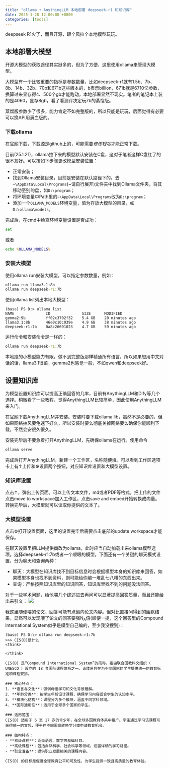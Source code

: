 ```yaml
---
title: "ollama + AnythingLLM 本地部署 deepseek-r1 和知识库"
date: 2025-1-28 12:00:00 +0800
categories: [tools]     
---
```


deepseek R1火了，而且开源，跟个风拉个本地模型玩玩。

## 本地部署大模型
开源大模型的获取途径其实挺多的，但为了方便，这里使用ollama来管理大模型。

大模型有一个比较重要的指标是参数数量，比如deepseek-r1就有1.5b、7b、8b、14b、32b、70b和671b这些版本的，b表示billion，671b就是6710亿参数，换算过来显存得4、500个gb才能跑动，本地部署显然不现实。笔者的笔记本上装的是4060，显存8gb，看了看测评决定玩7b的蒸馏版。

蒸馏版参数少了很多，能力肯定不如完整版的，所以只能是玩玩，后面觉得有必要可以换API用满血版的。

### 下载ollama
在[官网](https://ollama.com/)下载，下载源是github上的，可能需要*修炼轻功*才能正常下载。

目前(25.1.21)，ollama拉下来的模型默认安装在C盘，这对于笔者这样C盘红了的很不友好。可以按如下步骤更改模型安装位置：

- 正常安装；
- 找到Ollama安装目录，目前是安装在默认路径下的。去`~\AppData\Local\Programs`(~请自行展开)文件夹中找到Ollama文件夹，将其移动至别的盘，如`D:\program`；
- 将环境变量中Path里的`~\AppData\Local\Programs`改为`D:\program`；
- 添加一个`OLLAMA_MODELS`环境变量，值为存放大模型的目录，如`D:\ollama\models`。

完成后，在cmd中检查环境变量设置是否成功：
```bat
set
```

或者
```bat
echo %OLLAMA_MODELS%
```

### 安装大模型
使用ollama run安装大模型，可以指定参数数量，例如：
```bat
ollama run llama3.1:8b 
ollama run deepseek-r1:7b
```

使用ollama list列出本地大模型：
```
(base) PS D:> ollama list
NAME              ID              SIZE      MODIFIED
gemma2:9b         ff02c3702f32    5.4 GB    20 minutes ago
llama3.1:8b       46e0c10c039e    4.9 GB    38 minutes ago
deepseek-r1:7b    0a8c26691023    4.7 GB    59 minutes ago
```

运行命令和安装命令是一样的：
```bat
ollama run deepseek-r1:7b
```

本地跑的小模型能力有限，做不到完整版那样精通所有语言，所以如果想用中文对话的话，llama3.1很菜，gemma2也感觉一般，不如qwen和deepseek好。

## 设置知识库

为模型设置知识库可以提高正确回答的几率，目前有AnythingLLM和Dify等几个选择。稍微看了一些教程，觉得AnythingLLM比较简单，因此使用AnythingLLM来入门。

在[官网](https://anythingllm.com/desktop)下载AnythingLLM并安装。安装时要下载ollama lib，虽然不是必要的，但如果网络抽风要龟速下好久，所以安装时要么彻底关掉网络要么确保你能顺利下载，不然会安很久很久。

安装完毕后不要急着打开AnythingLLM，先确保ollama在运行。使用命令
```bat
ollama serve
```

完成后打开AnythingLLM，新建一个工作区，名称随便填。可以看到工作区选项卡上有↑上传和⚙设置两个按钮，对应知识库设置和大模型设置。

### 知识库设置
点击↑，弹出上传页面。可以上传文本文件，md或者PDF等格式。把上传的文件点击move to workspace加入工作区，点击save and embed开始转换成向量。转换完毕后，大模型就可以读取你提供的文本了。

### 大模型设置
点击⚙打开设置页面，这里的设置完毕后需要点击底部的update workspace才能保存。

在聊天设置里把LLM提供商改为ollama，此时应当自动加载出来ollama模型选项。选择deepseek-r1:7b或者一个顺眼的模型。下面还有一个关键的聊天模式设置，分为聊天和查询两种：
- 聊天：大模型在知识库找不到目标信息时会根据模型本身的知识库来回答，如果模型本身也找不到资料，则可能给你编一堆乱七八糟的东西出来。
- 查询：严格按照知识库里的知识回答，知识库里找不到的问题没法回答。

对于一些学术问题，给他喂几个综述进去再问可以显著提高回答质量，而且还能给出来引文：
![](https://pub-ec46b9a843f44891acf04d27fddf97e0.r2.dev/2025/02/20250204023703.png)

我这里随便喂的论文，回答可能有点偏向论文内容。但对比直接问得到的幽默结果，显然可以发现喂了论文的回答要强N<sub>A</sub>倍(顺便一提，这个回答里的Compound International System似乎是模型自己编的，至少我没搜到)：
```
(base) PS D:\> ollama run deepseek-r1:7b
>>> CIS(D)是什么
<think>

</think>

CIS(D) 是“Compound International System”的简称，指由联合国教科文组织（ UNESCO ）设立的 18 套国际课程体系之一。该体系旨在为不同国家的学生提供统一的教育标准和课程安排。

### 核心特点：
1. **语言与文化**：强调母语学习和文化背景理解。
2. **年龄分类**：按学生年龄设计课程，确保学习内容适合学生的认知水平。
3. **模块化结构**：课程分为多个模块，涵盖不同学科领域。
4. **国际通用性**：适用于全球多个国家的学生。

### 适用范围：
CIS(D) 适用于 6 至 17 岁的青少年，在全球多国教育体系中推广。学生通过学习该课程可获得统一的文凭，便于在不同国家转换学分或申请教育机会。

### 结构特点：
- **初级课程**：涵盖语言、数学等基础科目。
- **高级课程**：包括自然科学、社会科学等领域，设置详细的学习路径。
- **职业准备**：提供职业发展相关的课程内容。

CIS(D) 的目标是促进全球教育公平和可及性，为学生提供一致且高质量的教育体验。
```

